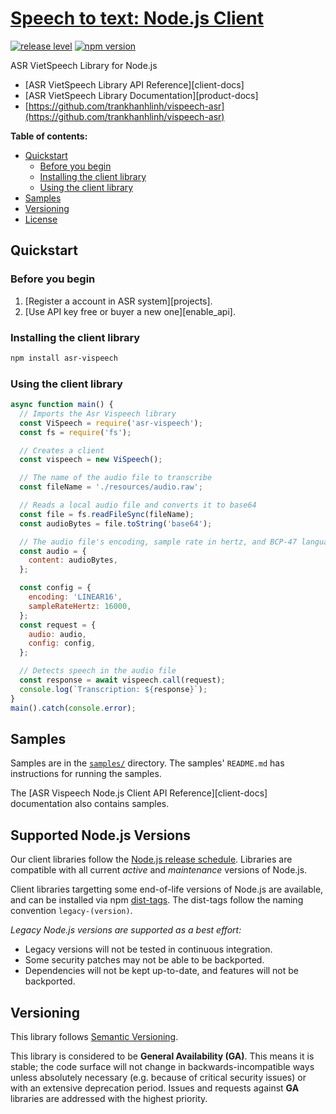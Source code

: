 # [Speech to text: Node.js Client](https://github.com/trankhanhlinh/vispeech-asr)

[![release level](https://img.shields.io/badge/release%20level-general%20availability%20%28GA%29-brightgreen.svg?style=flat)]()
[![npm version](https://img.shields.io/npm/v/@google-cloud/speech.svg)](https://www.npmjs.org/package/vispeech-asr)




ASR VietSpeech Library for Node.js


* [ASR VietSpeech Library API Reference][client-docs]
* [ASR VietSpeech Library Documentation][product-docs]
* [https://github.com/trankhanhlinh/vispeech-asr](https://github.com/trankhanhlinh/vispeech-asr)

**Table of contents:**


* [Quickstart](#quickstart)
  * [Before you begin](#before-you-begin)
  * [Installing the client library](#installing-the-client-library)
  * [Using the client library](#using-the-client-library)
* [Samples](#samples)
* [Versioning](#versioning)
* [License](#license)

## Quickstart

### Before you begin

1.  [Register a account in ASR system][projects].
1.  [Use API key free or buyer a new one][enable_api].

### Installing the client library

```bash
npm install asr-vispeech
```


### Using the client library

```javascript
async function main() {
  // Imports the Asr Vispeech library
  const ViSpeech = require('asr-vispeech');
  const fs = require('fs');

  // Creates a client
  const vispeech = new ViSpeech();

  // The name of the audio file to transcribe
  const fileName = './resources/audio.raw';

  // Reads a local audio file and converts it to base64
  const file = fs.readFileSync(fileName);
  const audioBytes = file.toString('base64');

  // The audio file's encoding, sample rate in hertz, and BCP-47 language code
  const audio = {
    content: audioBytes,
  };

  const config = {
    encoding: 'LINEAR16',
    sampleRateHertz: 16000,
  };
  const request = {
    audio: audio,
    config: config,
  };

  // Detects speech in the audio file
  const response = await vispeech.call(request);
  console.log(`Transcription: ${response}`);
}
main().catch(console.error);

```



## Samples

Samples are in the [`samples/`](https://github.com/googleapis/nodejs-speech/tree/master/samples) directory. The samples' `README.md`
has instructions for running the samples.


The [ASR Vispeech Node.js Client API Reference][client-docs] documentation
also contains samples.

## Supported Node.js Versions

Our client libraries follow the [Node.js release schedule](https://nodejs.org/en/about/releases/).
Libraries are compatible with all current _active_ and _maintenance_ versions of
Node.js.

Client libraries targetting some end-of-life versions of Node.js are available, and
can be installed via npm [dist-tags](https://docs.npmjs.com/cli/dist-tag).
The dist-tags follow the naming convention `legacy-(version)`.

_Legacy Node.js versions are supported as a best effort:_

* Legacy versions will not be tested in continuous integration.
* Some security patches may not be able to be backported.
* Dependencies will not be kept up-to-date, and features will not be backported.

## Versioning

This library follows [Semantic Versioning](http://semver.org/).


This library is considered to be **General Availability (GA)**. This means it
is stable; the code surface will not change in backwards-incompatible ways
unless absolutely necessary (e.g. because of critical security issues) or with
an extensive deprecation period. Issues and requests against **GA** libraries
are addressed with the highest priority.
